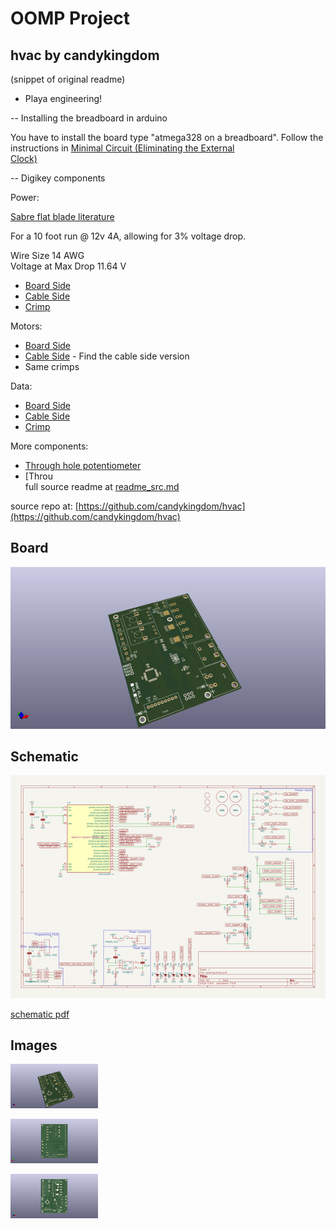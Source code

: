 # OOMP Project  
## hvac  by candykingdom  
  
(snippet of original readme)  
  
- Playa engineering!  
  
-- Installing the breadboard in arduino  
  
You have to install the board type "atmega328 on a breadboard". Follow the  
instructions in [Minimal Circuit (Eliminating the External  
Clock)](https://www.arduino.cc/en/Tutorial/ArduinoToBreadboard)  
  
-- Digikey components  
  
  
Power:  
  
[Sabre flat blade literature](http://www.literature.molex.com/SQLImages/kelmscott/Molex/PDF_Images/987650-5662.PDF)  
  
For a 10 foot run @ 12v 4A, allowing for 3% voltage drop.  
  
Wire Size           14 AWG  
Voltage at Max Drop 11.64 V  
  
 *  [Board Side](https://www.digikey.com/product-detail/en/molex-llc/0431601102/WM18483-ND/300116)  
 *  [Cable Side](https://www.digikey.com/products/en?keywords=44441-2002)  
 *  [Crimp](https://www.digikey.com/product-detail/en/molex-llc/0433750001/WM9174CT-ND/300126)  
  
Motors:  
 *  [Board Side](http://www.mouser.com/ProductDetail/Molex/43160-3106/?qs=sGAEpiMZZMs%252bGHln7q6pm%252bS0pk2Wo0XxzlBm66UhqE8%3d)  
 *  [Cable Side](https://www.digikey.com/product-detail/en/molex-llc/0444412006/WM18467-ND/300100) - Find the cable side version  
 *  Same crimps  
  
Data:  
  
 *  [Board Side](https://www.digikey.com/short/3nbvwp)  
 *  [Cable Side](https://www.digikey.com/product-detail/en/molex-llc/0511030900/WM13237-ND/3262504)  
 *  [Crimp](https://www.digikey.com/product-detail/en/molex-llc/0503518000/WM3320CT-ND/2405712)  
  
More components:  
  
 *  [Through hole potentiometer](https://www.digikey.com/product-detail/en/bourns-inc/PDB12-H4301-103BF/PDB12-H4301-103BF-ND/3780664)  
 *  [Throu  
  full source readme at [readme_src.md](readme_src.md)  
  
source repo at: [https://github.com/candykingdom/hvac](https://github.com/candykingdom/hvac)  
## Board  
  
[![working_3d.png](working_3d_600.png)](working_3d.png)  
## Schematic  
  
[![working_schematic.png](working_schematic_600.png)](working_schematic.png)  
  
[schematic pdf](working_schematic.pdf)  
## Images  
  
[![working_3d.png](working_3d_140.png)](working_3d.png)  
  
[![working_3d_back.png](working_3d_back_140.png)](working_3d_back.png)  
  
[![working_3d_front.png](working_3d_front_140.png)](working_3d_front.png)  

